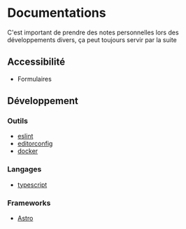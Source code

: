 # Documentations

C'est important de prendre des notes personnelles lors des développements divers, ça peut toujours servir par la suite

## Accessibilité

* Formulaires

## Développement

### Outils

* [eslint](outils/eslint.md)
* [editorconfig](outils/editorconfig.md)
* [docker](outils/docker.md)

### Langages

* [typescript](languages/typescript.md)

### Frameworks

* [Astro](frameworks/astro.md)
